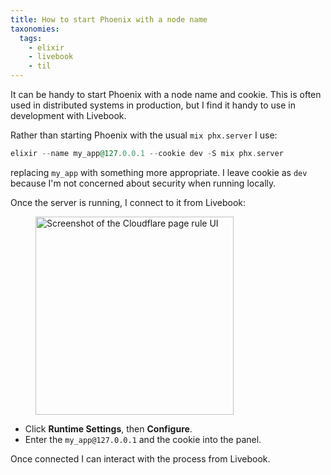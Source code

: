 ```yaml
---
title: How to start Phoenix with a node name
taxonomies:
  tags:
    - elixir
    - livebook
    - til
---
```


It can be handy to start Phoenix with a node name and cookie. This is often used in distributed systems in production, but I find it handy to use in development with Livebook.

Rather than starting Phoenix with the usual `mix phx.server` I use:

```elixir
elixir --name my_app@127.0.0.1 --cookie dev -S mix phx.server
```

replacing `my_app` with something more appropriate.  I leave cookie as `dev` because I'm not concerned about security when running locally.

Once the server is running, I connect to it from Livebook:

<figure>
    <img with="369" height="317" src="/til/livebook_configure_node_settings.png" alt="Screenshot of the Cloudflare page rule UI">
</figure>


* Click **Runtime Settings**, then **Configure**.
* Enter the `my_app@127.0.0.1` and the cookie into the panel.

Once connected I can interact with the process from Livebook.
